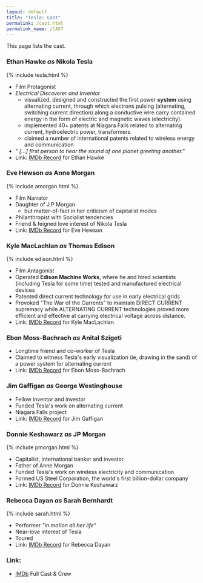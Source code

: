 ```yaml
---
layout: default
title: "Tesla: Cast"
permalink: /cast.html
permalink_name: /CAST
---
```


This page lists the cast.

### Ethan Hawke *as* Nikola Tesla

{% include tesla.html %}

- Film Protagonist
- *Electrical Discoverer and Inventor*
	- visualized, designed and constructed the first power **system** using alternating current, through which electrons pulsing (alternating, switching current direction) along a conductive wire carry contained energy in the form of electric and magnetic waves (electricity).
	- implemented 40+ patents at Niagara Falls related to alternating current, hydroelectric power, transformers
	- claimed a number of international patents related to wireless energy and communication
- *" [...] first person to hear the sound of one planet greeting another."*
- Link: [IMDb Record](https://www.imdb.com/name/nm0000160/) for Ethan Hawke

### Eve Hewson *as* Anne Morgan

{% include amorgan.html %}

- Film Narrator
- Daughter of J.P Morgan
	- but matter-of-fact in her criticism of capitalist modes
- Philanthropist with Socialist tendencies
- Friend & feigned love interest of Nikola Tesla
- Link: [IMDb Record](https://www.imdb.com/name/nm2016723/) for Eve Hewson

### Kyle MacLachlan *as* Thomas Edison

{% include edison.html %}

- Film Antagonist
- Operated **Edison Machine Works**, where he and hired scientists (including Tesla for some time) tested and manufactured electrical devices
- Patented direct current technology for use in early electrical grids
- Provoked "The War of the Currents" to maintain DIRECT CURRENT supremacy while ALTERNATING CURRENT technologies proved more efficient and effective at carrying electrical voltage across distance.
- Link: [IMDb Record](https://www.imdb.com/name/nm0001492/) for Kyle MacLachlan

### Ebon Moss-Bachrach *as* Anital Szigeti

- Longtime friend and co-worker of Tesla
- Claimed to witness Tesla's early visualization (ie, drawing in the sand) of a power system for alternating current 
- Link: [IMDb Record]() for Ebon Moss-Bachrach

### Jim Gaffigan *as* George Westinghouse

- Fellow inventor and investor
- Funded Tesla's work on alternating current
- Niagara Falls project
- Link: [IMDb Record]() for Jim Gaffigan

### Donnie Keshawarz *as* JP Morgan

{% include pmorgan.html %}

- Capitalist, international banker and investor
- Father of Anne Morgan
- Funded Tesla's work on wireless electricity and communication
- Formed US Steel Corporation, the world's first billion-dollar company
- Link: [IMDb Record](https://www.imdb.com/name/nm1334507/) for Donnie Keshawarz

### Rebecca Dayan *as* Sarah Bernhardt

{% include sarah.html %}

- Performer *"in motion all her life"*
- Near-love interest of Tesla
- Toured 
- Link: [IMDb Record](https://www.imdb.com/name/nm3266168/) for Rebecca Dayan

### Link: 
- [IMDb](https://www.imdb.com/title/tt5259822/fullcredits/) Full Cast & Crew
